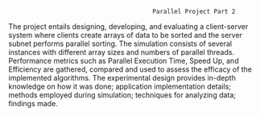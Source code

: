                                             Parallel Project Part 2
The project entails designing, developing, and evaluating a client-server system where clients create arrays of data to be sorted and the server subnet performs parallel sorting. The simulation consists of several instances with different array sizes and numbers of parallel threads. Performance metrics such as Parallel Execution Time, Speed Up, and Efficiency are gathered, compared and used to assess the efficacy of the implemented algorithms. The experimental design provides in-depth knowledge on how it was done; application implementation details; methods employed during simulation; techniques for analyzing data; findings made.
